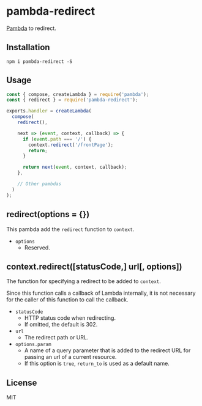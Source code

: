 # pambda-redirect

[Pambda](https://github.com/pambda/pambda) to redirect.

## Installation

```
npm i pambda-redirect -S
```

## Usage

``` javascript
const { compose, createLambda } = require('pambda');
const { redirect } = require('pambda-redirect');

exports.handler = createLambda(
  compose(
    redirect(),

    next => (event, context, callback) => {
      if (event.path === '/') {
        context.redirect('/frontPage');
        return;
      }

      return next(event, context, callback);
    },

    // Other pambdas
  )
);
```

## redirect(options = {})

This pambda add the `redirect` function to `context`.

- `options`
    - Reserved.

## context.redirect([statusCode,] url[, options])

The function for specifying a redirect to be added to `context`.

Since this function calls a callback of Lambda internally, it is not necessary for the caller of this function to call the callback.

- `statusCode`
    - HTTP status code when redirecting.
    - If omitted, the default is 302.
- `url`
    - The redirect path or URL.
- `options.param`
    - A name of a query parameter that is added to the redirect URL for passing an url of a current resource.
    - If this option is `true`, `return_to` is used as a default name.

## License

MIT
